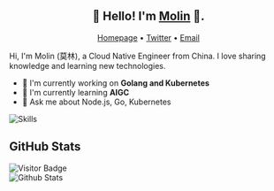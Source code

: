 <h2 align="center">👋 Hello! I'm <a href="https://molinjun.tech" target="_blank" title="Molin">Molin</a> 👋.</h2>
<p align="center">
  <a href="https://www.molinjun.tech">Homepage</a> •
  <a href="https://twitter.com/molin_tech">Twitter</a> •
  <a href="mailto:molinjun.tech@gmail.com">Email</a>
</p>

Hi, I'm Molin (莫林), a Cloud Native Engineer from China. I love sharing knowledge and learning new technologies.

- 🔭 I'm currently working on **Golang and Kubernetes**
- 🌱 I'm currently learning **AIGC**
- 💬 Ask me about Node.js, Go, Kubernetes 


![Skills](https://skillicons.dev/icons?i=go,nodejs,docker,kubernetes,vue&perline=5&theme=dark)


## GitHub Stats

![Visitor Badge](https://visitor-badge.laobi.icu/badge?page_id=molinjun.molinjun)  
![Github Stats](https://github-readme-stats.vercel.app/api?username=molinjun&count_private=true&show_icons=true&include_all_commits=true)
